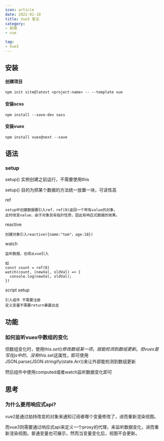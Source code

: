 ```yaml
---
icon: article
date: 2022-01-10
title: Vue3 笔记
category:
- 前端
- vue

tag:
- Vue3
---
```


## 安装

#### 创建项目

```
npm init vite@latest <project-name> -- --template vue
```

#### 安装scss

```
npm install --save-dev sass
```

#### 安装vuex

```
npm install vuex@next --save
```



## 语法

### setup

setup() 实例创建之前运行，不需要使用this

setup() 目的为把某个数据的方法统一放置一块，可读性高

ref

```
setup中创建数据要引入ref，ref(0)返回一个带有value的对象，
此时改变value，由于对象具有指针性质，因此有响应式数据的效果。
```

reactive

```
创建对象引入reactive({name:"tom"，age:18})
```

watch

```
监听数据，也得从vue引入

如
const count = ref(0)
watch(count, (newVal, oldVal) => {
  console.log(newVal, oldVal);
})
```

script setup

```
引入组件 不需要注册
定义变量不需要return暴露出去
```





## 功能

### 如何监听vuex中数组的变化

但数组变化时，使用this.$set()修改数组某一项，就能检测到数组更新。但vuex是写在js中的，没有this.$set这属性，即可使用JSON.parse(JSON.stringify(state.Arr))来让外部能检测到数组更新

然后组件中使用computed或者watch监听数据变化即可





## 思考

### 为什么要用响应式api?

vue2是通过劫持改变的对象来通知订阅者哪个变量修改了，进而重新渲染视图。

而vue3则需要通过响应式api来定义一个proxy的代理，来监听数据变化，进而重新渲染视图。普通变量也可展示，然而当变量变化后，视图不会更新。